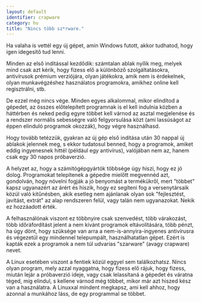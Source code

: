 ```yaml
---
layout: default
identifier: crapware
category: hu
title: "Nincs több sz*rware."
---
```


Ha valaha is vettél egy új gépet, amin Windows futott, akkor tudhatod, hogy igen idegesítő tud lenni.

Minden az első indítással kezdődik: számtalan ablak nyílik meg, melyek mind csak azt kérik, hogy fizess elő a különböző szolgáltatásokra, antivírusok prémium verziójára, olyan játékokra, amik nem is érdekelnek, olyan munkavégzéshez használatos programokra, amikhez online kell regisztrálni, stb.

De ezzel még nincs vége. Minden egyes alkalommal, mikor elindítod a gépedet, az összes előtelepített programnak is el kell indulnia közben a háttérben és neked pedig egyre többet kell várnod az asztal megjelenése és a rendszer normális sebességre való felgyorsulása közt (ami lassúságot az éppen elinduló programok okozzák), hogy végre használhasd.

Hogy tovább tetézzük, gyakran az új gép első indítása után 30 nappal új ablakok jelennek meg, s ekkor tudatosul benned, hogy a programok, amiket eddig ingyenesnek hittél (például egy antivírus), valójában nem az, hanem csak egy 30 napos próbaverzió.

A helyzet az, hogy a számítógépgyártók többsége úgy hiszi, hogy ez jó dolog. Programokat telepítenek a gépedre mielőtt megvennéd azt, gondolván, hogy növelni fogják a jó benyomást a termékükről, mert "többet" kapsz ugyanazért az árért és hiszik, hogy ez segíteni fog a versenytársaik közül való kitűnésben, akik esetleg nem ajánlanak olyan sok "fejlesztést, javítást, extrát" az alap rendszeren felül, vagy talán nem ugyanazokat. Nekik ez hozzáadott érték.

A felhasználónak viszont ez többnyire csak szenvedést, több várakozást, több időráfordítást jelent a nem kívánt programok eltávolítására, több pénzt, ha úgy dönt, hogy szüksége van arra a nem-is-annyira-ingyenes antivírusra és végezetül egy mindennel telepumpált, használhatatlan gépet. Ezért is kapták ezek a programok a nem túl udvarias "szarware" (avagy crapware) nevet.

A Linux esetében viszont a fentiek közül eggyel sem találkozhatsz. Nincs olyan program, mely azzal nyaggatna, hogy fizess elő rájuk, hogy fizess, miután lejár a próbaverzió ideje, vagy csak lelassítaná a gépedet és váratna téged, míg elindul, s kellene várnod még többet, mikor már azt hiszed kész van a használatra. A Linuxxal mindent megkapsz, ami kell ahhoz, hogy azonnal a munkához láss, de egy programmal se többet.




